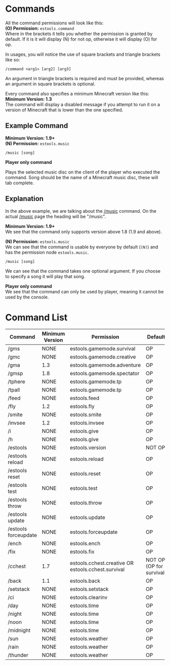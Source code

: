 # Commands

All the command permissions will look like this:  
**(O) Permission:** `estools.command`  
Where in the brackets it tells you whether the permission is granted by default.
If it is it will display (N) for not op, otherwise it will display (O) for op.

In usages, you will notice the use of square brackets and triangle brackets like so:
```
/command <arg1> [arg2] [arg3]
```
An argument in triangle brackets is required and must be provided, whereas an argument
in square brackets is optional.

Every command also specifies a minimum Minecraft version like this:  
**Minimum Version: 1.3**  
The command will display a disabled message if you attempt to run it on a version of Minecraft that
is lower than the one specified.

## Example Command

**Minimum Version: 1.9+**  
**(N) Permission:** `estools.music`
```
/music [song]
```
**Player only command**

Plays the selected music disc on the client of the player who executed the command.
Song should be the name of a Minecraft music disc, these will tab complete.

## Explanation
In the above example, we are talking about the [/music](music.md) command. On the actual [/music](music.md) page
the heading will be "/music".

**Minimum Version: 1.9+**  
We see that the command only supports version above 1.8 (1.9 and above).

**(N) Permission:** `estools.music`  
We can see that the command is usable by everyone by default (`(N)`) and has the permission node
`estools.music`.

```
/music [song]
```
We can see that the command takes one optional argument. If you choose to specify a song it will play
that song.

**Player only command**  
We see that the command can only be used by player, meaning it cannot be used by the console.

# Command List

| Command | Minimum Version | Permission                                         | Default                  |
|---------|-----------------|----------------------------------------------------|--------------------------|
| /gms    | NONE            | estools.gamemode.survival                          | OP                       |
| /gmc | NONE            | estools.gamemode.creative                          | OP                       |
| /gma | 1.3             | estools.gamemode.adventure                         | OP                       |
| /gmsp | 1.8             | estools.gamemode.spectator                         | OP                       |
| /tphere | NONE            | estools.gamemode.tp                                | OP                       |
| /tpall | NONE            | estools.gamemode.tp                                | OP                       |
| /feed | NONE            | estools.feed                                       | OP                       |
| /fly | 1.2             | estools.fly                                        | OP                       |
| /smite | NONE            | estools.smite                                      | OP                       |
| /invsee | 1.2             | estools.invsee                                     | OP                       |
| /i | NONE            | estools.give                                       | OP                       |
| /h | NONE            | estools.give                                       | OP                       |
| /estools | NONE            | estools.version                                    | NOT OP                   |
| /estools reload | NONE            | estools.reload                                     | OP                       |
| /estools reset | NONE            | estools.reset                                      | OP                       |
| /estools test | NONE            | estools.test                                       | OP                       |
| /estools throw | NONE            | estools.throw                                      | OP                       |
| /estools update | NONE            | estools.update                                     | OP                       |
| /estools forceupdate | NONE            | estools.forceupdate                                | OP                       |
| /ench | NONE            | estools.ench                                       | OP                       |
| /fix | NONE            | estools.fix                                        | OP                       |
| /cchest | 1.7             | estools.cchest.creative OR estools.cchest.survival | NOT OP (OP for survival) |
| /back | 1.1 | estools.back | OP |
| /setstack | NONE | estools.setstack | OP |
| /ci | NONE | estools.clearinv | OP |
| /day | NONE | estools.time | OP |
| /night | NONE | estools.time | OP |
| /noon | NONE | estools.time | OP |
| /midnight | NONE | estools.time | OP |
| /sun | NONE | estools.weather | OP |
| /rain | NONE | estools.weather | OP |
| /thunder | NONE | estools.weather | OP |

